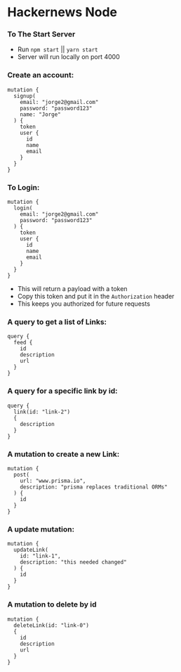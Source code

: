 # Hackernews Node

### To The Start Server
- Run `npm start` || `yarn start`
- Server will run locally on port 4000

### Create an account:
```
mutation {
  signup(
    email: "jorge2@gmail.com"
    password: "password123"
    name: "Jorge"
  ) {
    token
    user {
      id
      name
      email
    }
  }
}
```

### To Login:
```
mutation {
  login(
    email: "jorge2@gmail.com"
    password: "password123"
  ) {
    token
    user {
      id
      name
      email
    }
  }
}
```
- This will return a payload with a token
- Copy this token and put it in the `Authorization` header
- This keeps you authorized for future requests

### A query to get a list of Links:
```
query {
  feed {
    id
    description
    url
  }
}
```

### A query for a specific link by id:
```
query {
  link(id: "link-2")
  {
    description
  }
}
```

### A mutation to create a new Link:
```
mutation {
  post(
    url: "www.prisma.io",
    description: "prisma replaces traditional ORMs"
  ) {
    id
  }
}
```

### A update mutation:
```
mutation {
  updateLink(
    id: "link-1",
    description: "this needed changed"
  ) {
    id
  }
}
```

### A mutation to delete by id
```
mutation {
  deleteLink(id: "link-0")
  {
    id
    description
    url
  }
}
```
